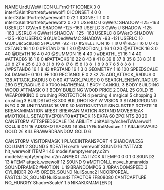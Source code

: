 NAME 			UndUWeW
ICON 			U_FrnOf17
ICONEX 0 0 interf3\UnitPortrets\werewolf1 0
ICONSET 4 0 0 interf3\UnitPortrets\werewolf1 0 72 1
ICONSET 1 0 0 interf3\UnitPortrets\werewolf2 0 72 1
USERLC 			0 G\WerC SHADOW -125 -163
USERLC 			1 G\WerR SHADOW -125 -163
USERLC 			3 G\WerU SHADOW -125 -163
USERLC 			4 G\WerH SHADOW -125 -163
USERLC 			8 G\WerO SHADOW -125 -163
USERLC 			9 G\UnDedWerMC SHADOW -93 -121
USERLC 			10 G\UnDedSceDed SHADOW -92 -117
#SKELETON               16 1 10 0
@REST      		16 0 0 40
#STAND     		16 1 0 0
#PSTAND    		16 1 3 0
@MOTION_L  		16 1 0 20
@ATTACK    		16 3 0 40
@DEATH     		16 4 0 40
@SUMMON     		16 4 40 0
#DEATHLIE1 		16 1 4 40
#ATTACK6    		16 1 8 0
#PATTACK6  		16 22 8 43 8 41 8 39 8 37 8 35 8 33 8 31 8 29 8 27 8 25 8 23 8 21 8 19 8 17 8 15 8 13 8 11 8 9 8 7 8 5 8 3 8 1
//#PSTAND6    		16 1 8 43
#PSTAND    		16 1 3 0
GEOMETRY    		1 16 100
SPEEDSCALE              84
DAMAGE      		0 10
LIFE       		100
RECTANGLE 		0 2 32 75
ADD_ATTACK_RADIUS 	0 128
ATTACK_RADIUS 		0 0 60
ATTACK_PAUSE 		0 0
SEARCH_ENEMY_RADIUS 	250
DET_RADIUS 		0 0 7000
MATHERIAL 		1 BODY
CANKILL 3 BODY BUILDING WOOD
ATTMASK 0 3 BODY BUILDING WOOD
PRICE 			2 COAL 25 GOLD 15
WEAPONKIND 		0 crushing
PROTECTION 		4 piercing 4 magical 5 chopping 3 crushing 3
BUILDSTAGES 		300
BUILDHOTKEY		W
VISION 			3
STANDGROUND
INFO 			0 28
UNITRADIUS 		16
VES 			30
MOTIONSTYLE 		SINGLESTEP
ROTATE 			16
BREAKANIMATION 		#REST
BREAKANIMATION 		#STAND
MOVEBREAK 		#MOTION_L
SETACTIVEPOINT0 	#ATTACK 16
EXPA 			60
ZPOINTS	20 20
CANSTORM
ATTSPEEDSCALE 104
ABILITY 		UnitAbilityArcherToWarewolf
COLLISION 16
ADDSHOTRADIUS 16
SELTYPE SelMedium 1 1
KILLERAWARD             GOLD 26
KILLERAWARDRANDOM       GOLD 6

CANSTORM
VISITORMASK 1
PLACEINTRANSPORT 4
SHADOWLESS
COLUMN 2
SOUND 5 #DEATH death_werewolf
SOUND 16 #ATTACK hit_werewolf
!TEMP  1 40 models\empty\empty.c2m models\empty\emptya.c2m
ANMEXT #ATTACK #TEMP 0 0 0 1 0
SOUND2 13 #TEMP attack_werewolf 12
SOUND 9 #MOTION_L move_humanoids
SOUNDFRAME2 #MOTION_L 19
BRANDOMPOS 3
/BRANDOMSPEED 3
CYLINDER 20 45
ORDER_SOUND NullSound2
INCORPOREAL
FASTCLICK_SOUND NullSound2
TFACTOR FF808080
CANTCAPTURE
NO_HUNGRY
ShadowScaleY 1.5
NIKAKIXMAM
[END]
